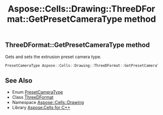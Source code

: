 ﻿---
title: Aspose::Cells::Drawing::ThreeDFormat::GetPresetCameraType method
linktitle: GetPresetCameraType
second_title: Aspose.Cells for C++ API Reference
description: 'Aspose::Cells::Drawing::ThreeDFormat::GetPresetCameraType method. Gets and sets the extrusion preset camera type in C++.'
type: docs
weight: 4400
url: /cpp/aspose.cells.drawing/threedformat/getpresetcameratype/
---
## ThreeDFormat::GetPresetCameraType method


Gets and sets the extrusion preset camera type.

```cpp
PresetCameraType Aspose::Cells::Drawing::ThreeDFormat::GetPresetCameraType()
```

## See Also

* Enum [PresetCameraType](../../presetcameratype/)
* Class [ThreeDFormat](../)
* Namespace [Aspose::Cells::Drawing](../../)
* Library [Aspose.Cells for C++](../../../)
